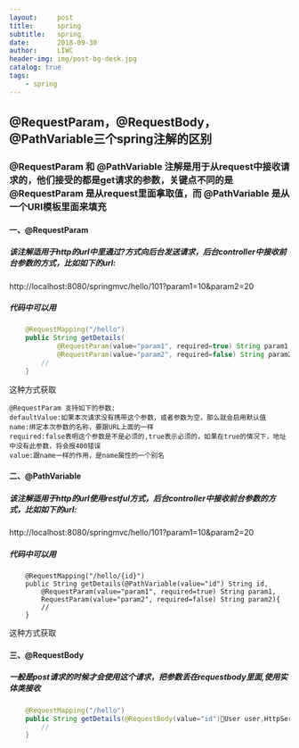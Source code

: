 ```yaml
---
layout:     post
title:      spring
subtitle:   spring
date:       2018-09-30
author:     LIWC
header-img: img/post-bg-desk.jpg
catalog: true
tags:
    - spring
---
```

## @RequestParam，@RequestBody，@PathVariable三个spring注解的区别
### @RequestParam 和 @PathVariable 注解是用于从request中接收请求的，他们接受的都是get请求的参数，关键点不同的是@RequestParam 是从request里面拿取值，而 @PathVariable 是从一个URI模板里面来填充

#### 一、@RequestParam
##### 该注解适用于http的url中里通过?方式向后台发送请求，后台controller中接收前台参数的方式，比如如下的url:
http://localhost:8080/springmvc/hello/101?param1=10&param2=20
##### 代码中可以用
```java
    @RequestMapping("/hello")
	public String getDetails(
			@RequestParam(value="param1", required=true) String param1,
			@RequestParam(value="param2", required=false) String param2){
        //
	}
```
这种方式获取

```
@RequestParam 支持如下的参数:
defaultValue:如果本次请求没有携带这个参数，或者参数为空，那么就会启用默认值
name:绑定本次参数的名称，要跟URL上面的一样
required:false表明这个参数是不是必须的,true表示必须的，如果在true的情况下，地址中没有此参数，将会报400错误
value:跟name一样的作用，是name属性的一个别名
```
#### 二、@PathVariable
##### 该注解适用于http的url使用restful方式，后台controller中接收前台参数的方式，比如如下的url:
http://localhost:8080/springmvc/hello/101?param1=10&param2=20
##### 代码中可以用
```
    @RequestMapping("/hello/{id}")
	public String getDetails(@PathVariable(value="id") String id,
        @RequestParam(value="param1", required=true) String param1,
        RequestParam(value="param2", required=false) String param2){
        //
	}
```
这种方式获取

#### 三、@RequestBody
##### 一般是post请求的时候才会使用这个请求，把参数丢在requestbody里面,使用实体类接收
```java
    @RequestMapping("/hello")
	public String getDetails(@RequestBody(value="id")User user,HttpServletRequest request){
        //
	}
```
